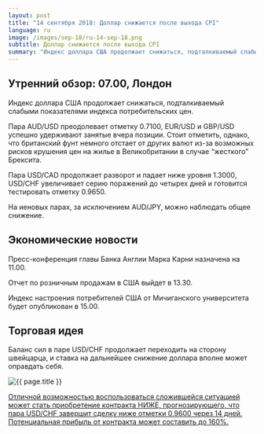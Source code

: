 ```yaml
---
layout: post
title: "14 сентября 2018: Доллар снижается после выхода CPI"
language: ru
image: /images/sep-18/ru-14-sep-18.png
subtitle: Доллар снижается после выхода CPI
summary: "Индекс доллара США продолжает снижаться, подталкиваемый слабыми показателями индекса потребительских цен"
---
```

## Утренний обзор: 07.00, Лондон
 
Индекс доллара США продолжает снижаться, подталкиваемый слабыми показателями индекса потребительских цен.

Пара AUD/USD преодолевает отметку 0.7100, EUR/USD и GBP/USD успешно удерживают занятые вчера позиции. Стоит отметить, однако, что британский фунт немного отстает от других валют из-за возможных рисков крушения цен на жилье в Великобритании в случае “жесткого” Брексита.

Пара USD/CAD продолжает разворот и падает ниже уровня 1.3000, USD/CHF увеличивает серию поражений до четырех дней и готовится тестировать отметку 0.9650.

На иеновых парах, за исключением AUD/JPY, можно наблюдать общее снижение.
 
## Экономические новости
 
Пресс-конференция главы Банка Англии Марка Карни назначена на 11.00.

Отчет по розничным продажам в США выйдет в 13.30.

Индекс настроения потребителей США от Мичиганского университета будет опубликован в 15.00.
 
## Торговая идея
 
Баланс сил в паре USD/CHF продолжает переходить на сторону швейцарца, и ставка на дальнейшее снижение доллара вполне может оправдать себя.

<img src="{{ site.url }}/images/sep-18/ru-14-sep-18.png" alt="{{ page.title }}"  title="{{ page.title }}">

<a href="%LINK%%?currency=USD&market=forex&underlying=frxUSDCHF&formname=higherlower&duration_amount=14&duration_units=d&amount=10&amount_type=stake&expiry_type=duration&barrier=0.9600" target="_blank" rel="noopener noreferrer nofollow">Отличной возможностью воспользоваться сложившейся ситуацией может стать приобретение контракта НИЖЕ, прогнозирующего, что пара USD/CHF завершит сделку ниже отметки 0.9600 через 14 дней. Потенциальная прибыль от контракта может составить до 160%.</a>
